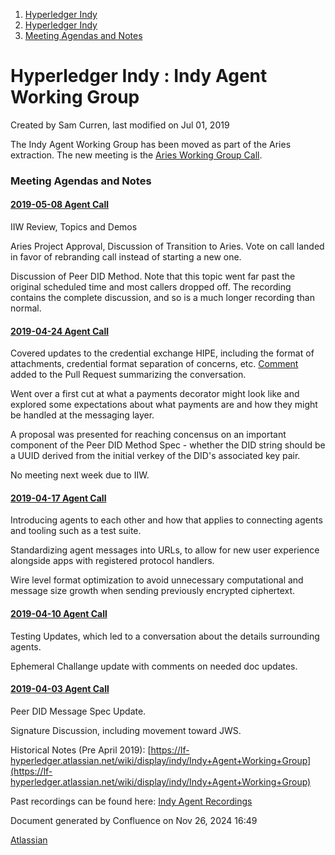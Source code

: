 1. [Hyperledger Indy](index.html)
2. [Hyperledger Indy](Hyperledger-Indy_19464194.html)
3. [Meeting Agendas and Notes](Meeting-Agendas-and-Notes_19464715.html)

# Hyperledger Indy : Indy Agent Working Group

Created by Sam Curren, last modified on Jul 01, 2019

The Indy Agent Working Group has been moved as part of the Aries extraction. The new meeting is the [Aries Working Group Call](https://lf-hyperledger.atlassian.net/wiki/spaces/ARIES/pages/18481228/Aries+Working+Group).

### Meeting Agendas and Notes

#### [2019-05-08 Agent Call](2019-05-08-Agent-Call_19464269.html)

IIW Review, Topics and Demos

Aries Project Approval, Discussion of Transition to Aries. Vote on call landed in favor of rebranding call instead of starting a new one.

Discussion of Peer DID Method. Note that this topic went far past the original scheduled time and most callers dropped off. The recording contains the complete discussion, and so is a much longer recording than normal.

#### [2019-04-24 Agent Call](2019-04-24-Agent-Call_19464251.html)

Covered updates to the credential exchange HIPE, including the format of attachments, credential format separation of concerns, etc. [Comment](https://github.com/hyperledger/indy-hipe/pull/89#issuecomment-486850367) added to the Pull Request summarizing the conversation.

Went over a first cut at what a payments decorator might look like and explored some expectations about what payments are and how they might be handled at the messaging layer.

A proposal was presented for reaching concensus on an important component of the Peer DID Method Spec - whether the DID string should be a UUID derived from the initial verkey of the DID's associated key pair.

No meeting next week due to IIW.

#### [2019-04-17 Agent Call](2019-04-17-Agent-Call_19464243.html)

Introducing agents to each other and how that applies to connecting agents and tooling such as a test suite. 

Standardizing agent messages into URLs, to allow for new user experience alongside apps with registered protocol handlers.

Wire level format optimization to avoid unnecessary computational and message size growth when sending previously encrypted ciphertext.

#### [2019-04-10 Agent Call](2019-04-10-Agent-Call_19464235.html)

Testing Updates, which led to a conversation about the details surrounding agents.

Ephemeral Challange update with comments on needed doc updates.

#### [2019-04-03 Agent Call](2019-04-03-Agent-Call_19464215.html)

Peer DID Message Spec Update.

Signature Discussion, including movement toward JWS.

Historical Notes (Pre April 2019): [https://lf-hyperledger.atlassian.net/wiki/display/indy/Indy+Agent+Working+Group](https://lf-hyperledger.atlassian.net/wiki/display/indy/Indy+Agent+Working+Group)

Past recordings can be found here: [Indy Agent Recordings](https://drive.google.com/drive/folders/1RxWHMz1Azr5Zg5ntHeKEQXNMV6JpnEfN "https://drive.google.com/drive/folders/1RxWHMz1Azr5Zg5ntHeKEQXNMV6JpnEfN")

Document generated by Confluence on Nov 26, 2024 16:49

[Atlassian](http://www.atlassian.com/)
